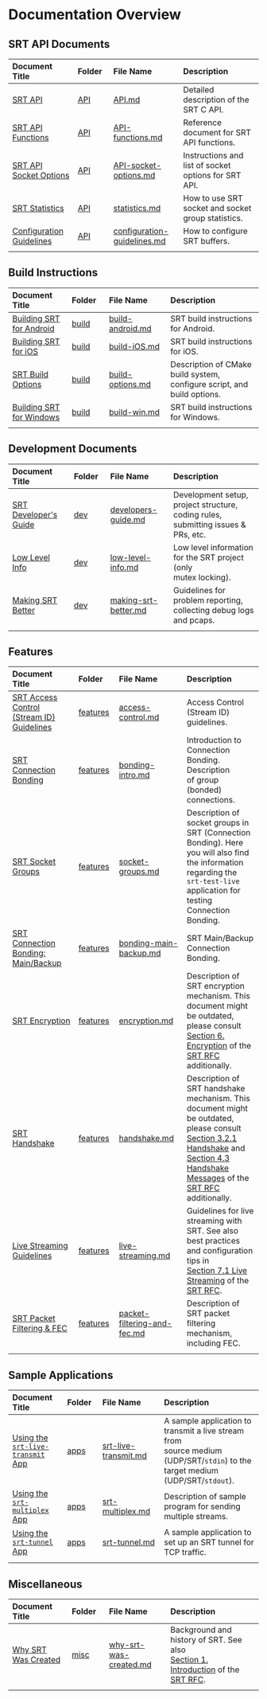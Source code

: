 # Documentation Overview

## SRT API Documents

| Document Title                                         |            Folder             | File Name                                          | Description                                          |
| :----------------------------------------------------- | :---------------------------- | :------------------------------------------------- | :--------------------------------------------------- |
| [SRT API](API/API.md)                                  |          [API](API/)          | [API.md](API/API.md)                               | Detailed description of the SRT C API.               |
| [SRT API Functions](API/API-functions.md)              |          [API](API/)          | [API-functions.md](API/API-functions.md)           | Reference document for SRT API functions.            |
| [SRT API Socket Options](API/API-socket-options.md)    |          [API](API/)          | [API-socket-options.md](API/API-socket-options.md) | Instructions and list of socket options for SRT API. |
| [SRT Statistics](API/statistics.md)                    |          [API](API/)          | [statistics.md](API/statistics.md)                 | How to use SRT socket and socket group statistics.   |
| [Configuration Guidelines](API/configuration-guidelines.md) |     [API](API/)          | [configuration-guidelines.md](API/configuration-guidelines.md) | How to configure SRT buffers.            |
| <img width=200px height=1px/>                          | <img width=100px height=1px/> | <img width=200px height=1px/>                      | <img width=500px height=1px/>                        |

## Build Instructions

| Document Title                                     |            Folder             | File Name                                  | Description                                                  |
| :------------------------------------------------- | :---------------------------- | :----------------------------------------- | :----------------------------------------------------------- |
| [Building SRT for Android](build/build-android.md) |        [build](build/)        | [build-android.md](build/build-android.md) | SRT build instructions for Android.                          |
| [Building SRT for iOS](build/build-iOS.md)         |        [build](build/)        | [build-iOS.md](build/build-iOS.md)         | SRT build instructions for iOS.                              |
| [SRT Build Options](build/build-options.md)        |        [build](build/)        | [build-options.md](build/build-options.md) | Description of CMake build system, configure script, and<br />build options. |
| [Building SRT for Windows](build/build-win.md)     |        [build](build/)        | [build-win.md](build/build-win.md)         | SRT build instructions for Windows.                          |
| <img width=200px height=1px/>                      | <img width=100px height=1px/> | <img width=200px height=1px/>              | <img width=500px height=1px/>                                |

## Development Documents

| Document Title                                   |            Folder             | File Name                                        | Description                                                  |
| :----------------------------------------------- | :---------------------------- | :----------------------------------------------- | :----------------------------------------------------------- |
| [SRT Developer's Guide](dev/developers-guide.md) |          [dev](dev/)          | [developers-guide.md](dev/developers-guide.md)   | Development setup, project structure, coding rules,<br />submitting issues & PRs, etc. |
| [Low Level Info](dev/low-level-info.md)          |          [dev](dev/)          | [low-level-info.md](dev/low-level-info.md)       | Low level information for the SRT project (only<br />mutex locking). |
| [Making SRT Better](dev/making-srt-better.md)    |          [dev](dev/)          | [making-srt-better.md](dev/making-srt-better.md) | Guidelines for problem reporting, collecting debug logs<br />and pcaps. |
| <img width=200px height=1px/>                    | <img width=100px height=1px/> | <img width=200px height=1px/>                    | <img width=500px height=1px/>                                |

## Features

| Document Title                                               |            Folder             | File Name                                                    | Description                                                  |
| :----------------------------------------------------------- | :---------------------------- | :----------------------------------------------------------- | :----------------------------------------------------------- |
| [SRT Access Control<br /> (Stream ID) Guidelines](features/access-control.md) |     [features](features/)     | [access-control.md](features/access-control.md)              | Access Control (Stream ID) guidelines.                       |
| [SRT Connection Bonding](features/bonding-intro.md)          |     [features](features/)     | [bonding-intro.md](features/bonding-intro.md)                | Introduction to Connection Bonding. Description<br />of group (bonded) connections. |
| [SRT Socket Groups](features/socket-groups.md)               |     [features](features/)     | [socket-groups.md](features/socket-groups.md)                | Description of socket groups in SRT (Connection<br />Bonding). Here you will also find the information<br />regarding the `srt-test-live` application for testing<br />Connection Bonding. |
| [SRT Connection Bonding: Main/Backup][main-backup]           |     [features](features/)     | [bonding-main-backup.md][main-backup]                        | SRT Main/Backup Connection Bonding.                          |
| [SRT Encryption](features/encryption.md)                     |     [features](features/)     | [encryption.md](features/encryption.md)                      | Description of SRT encryption mechanism. This<br />document might be outdated, please consult<br />[Section 6. Encryption][srt-rfc-sec-6] of the [SRT RFC][srt-rfc] additionally. |
| [SRT Handshake](features/handshake.md)                       |     [features](features/)     | [handshake.md](features/handshake.md)                        | Description of SRT handshake mechanism. This<br />document might be outdated, please consult<br />[Section 3.2.1 Handshake][srt-rfc-sec-3-2-1] and<br />[Section 4.3 Handshake Messages](https://datatracker.ietf.org/doc/html/draft-sharabayko-srt-00#section-4.3) of the<br />[SRT RFC][srt-rfc] additionally. |
| [Live Streaming <br /> Guidelines](features/live-streaming.md) |   [features](features/)     | [live-streaming.md](features/live-streaming.md)              | Guidelines for live streaming with SRT. See also<br />best practices and configuration tips in<br />[Section 7.1 Live Streaming](https://datatracker.ietf.org/doc/html/draft-sharabayko-srt-00#section-7.1) of the [SRT RFC][srt-rfc]. |
| [SRT Packet <br /> Filtering & FEC][packet-filter]           |     [features](features/)     | [packet-filtering-and-fec.md][packet-filter]                 | Description of SRT packet filtering mechanism,<br />including FEC. |
| <img width=200px height=1px/>                                | <img width=100px height=1px/> | <img width=200px height=1px/>                                | <img width=500px height=1px/>                                |

## Sample Applications

| Document Title                                               |            Folder             | File Name                                         | Description                                                  |
| :----------------------------------------------------------- | :---------------------------- | :------------------------------------------------ | :----------------------------------------------------------- |
| [Using the<br /> `srt-live-transmit` App](apps/srt-live-transmit.md) | [apps](apps/)         | [srt-live-transmit.md](apps/srt-live-transmit.md) | A sample application to transmit a live stream from<br />source medium (UDP/SRT/`stdin`) to the target medium<br />(UDP/SRT/`stdout`). |
| [Using the<br /> `srt-multiplex` App](apps/srt-multiplex.md) |         [apps](apps/)         | [srt-multiplex.md](apps/srt-multiplex.md)         | Description of sample program for sending multiple streams.  |
| [Using the<br /> `srt-tunnel` App](apps/srt-tunnel.md)       |         [apps](apps/)         | [srt-tunnel.md](apps/srt-tunnel.md)               | A sample application to set up an SRT tunnel for TCP traffic. |
| <img width=200px height=1px/>                                | <img width=100px height=1px/> | <img width=200px height=1px/>                     | <img width=500px height=1px/>                                |

## Miscellaneous

| Document Title                                     |            Folder             | File Name                                             | Description                                                  |
| :------------------------------------------------- | :---------------------------- | :---------------------------------------------------- | :----------------------------------------------------------- |
| [Why SRT Was Created](misc/why-srt-was-created.md) |         [misc](misc/)         | [why-srt-was-created.md](misc/why-srt-was-created.md) | Background and history of SRT. See also<br />[Section 1. Introduction][srt-rfc-sec-1] of the [SRT RFC][srt-rfc]. |
| <img width=200px height=1px/>                      | <img width=100px height=1px/> | <img width=200px height=1px/>                         | <img width=500px height=1px/>                                |


[srt-rfc]: https://datatracker.ietf.org/doc/html/draft-sharabayko-srt-00
[srt-rfc-sec-1]: https://datatracker.ietf.org/doc/html/draft-sharabayko-srt-00#section-1
[srt-rfc-sec-3-2-1]: https://datatracker.ietf.org/doc/html/draft-sharabayko-srt-00#section-3.2.1
[srt-rfc-sec-6]: https://datatracker.ietf.org/doc/html/draft-sharabayko-srt-00#section-6

[main-backup]: features/bonding-main-backup.md
[packet-filter]: features/packet-filtering-and-fec.md
